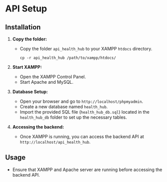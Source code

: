 # API Setup

## Installation

1. **Copy the folder:**
   - Copy the folder `api_health_hub` to your XAMPP `htdocs` directory.

     ```
     cp -r api_health_hub /path/to/xampp/htdocs/
     ```

2. **Start XAMPP:**
   - Open the XAMPP Control Panel.
   - Start Apache and MySQL.

3. **Database Setup:**
   - Open your browser and go to `http://localhost/phpmyadmin`.
   - Create a new database named `health_hub`.
   - Import the provided SQL file (`health_hub_db.sql`) located in the `health_hub_db` folder to set up the necessary tables.

4. **Accessing the backend:**
   - Once XAMPP is running, you can access the backend API at `http://localhost/api_health_hub`.

## Usage

- Ensure that XAMPP and Apache server are running before accessing the backend API.

